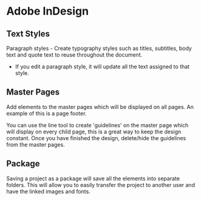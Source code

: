 # Adobe InDesign

## Text Styles

Paragraph styles -  Create typography styles such as titles, subtitles, body text and quote text to reuse throughout the document.
- If you edit a paragraph style, it will update all the text assigned to that style.


## Master Pages

Add elements to the master pages which will be displayed on all pages. An example of this is a page footer.

You can use the line tool to create 'guidelines' on the master page which will display on every child page, this is a great way to keep the design constant. Once you have finished the design, delete/hide the guidelines from the master pages.


## Package

Saving a project as a package will save all the elements into separate folders. This will allow you to easily transfer the project to another user and have the linked images and fonts.
